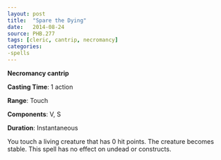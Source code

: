 ```yaml
---
layout: post
title:  "Spare the Dying"
date:   2014-08-24
source: PHB.277
tags: [cleric, cantrip, necromancy]
categories:
-spells
---
```


**Necromancy cantrip**

**Casting Time**: 1 action

**Range**: Touch

**Components**: V, S

**Duration**: Instantaneous

You touch a living creature that has 0 hit points. The creature becomes stable. This spell has no effect on undead or constructs.
